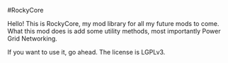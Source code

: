#RockyCore

Hello! This is RockyCore, my mod library for all my future mods to come. What this mod does is add some utility methods, most importantly
Power Grid Networking.

If you want to use it, go ahead. The license is LGPLv3.
